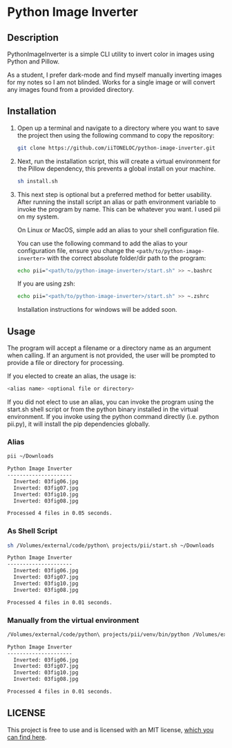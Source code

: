 # Python Image Inverter

## Description

PythonImageInverter is a simple CLI utility to invert color in images using Python and Pillow.

As a student, I prefer dark-mode and find myself manually inverting images for my notes so I am not blinded. Works for a single image or will convert any images found from a provided directory.

## Installation

1.  Open up a terminal and navigate to a directory where you want to save the project then using the following command to copy the repository:

    ```bash
    git clone https://github.com/iiTONELOC/python-image-inverter.git
    ```

2.  Next, run the installation script, this will create a virtual environment for the Pillow dependency, this prevents a global install on your machine.

    ```bash
    sh install.sh
    ```

3.  This next step is optional but a preferred method for better usability. After running the install script an alias or path environment variable to invoke the program by name. This can be whatever you want. I used pii on my system.

    On Linux or MacOS, simple add an alias to your shell configuration file.

    You can use the following command to add the alias to your configuration file, ensure you change the `<path/to/python-image-inverter>` with the correct absolute folder/dir path to the program:

    ```bash
    echo pii="<path/to/python-image-inverter>/start.sh" >> ~.bashrc
    ```

    If you are using zsh:

    ```bash
    echo pii="<path/to/python-image-inverter>/start.sh" >> ~.zshrc
    ```

    Installation instructions for windows will be added soon.

## Usage

The program will accept a filename or a directory name as an argument when calling. If an argument is not provided, the user will be prompted to provide a file or directory for processing.

If you elected to create an alias, the usage is:

```bash
<alias name> <optional file or directory>
```

If you did not elect to use an alias, you can invoke the program using the start.sh shell script or from the python binary installed in the virtual environment. If you invoke using the python command directly (i.e. python pii.py), it will install the pip dependencies globally.

### Alias

```bash
pii ~/Downloads

Python Image Inverter
---------------------
  Inverted: 03fig06.jpg
  Inverted: 03fig07.jpg
  Inverted: 03fig10.jpg
  Inverted: 03fig08.jpg

Processed 4 files in 0.05 seconds.
```

### As Shell Script

```bash
sh /Volumes/external/code/python\ projects/pii/start.sh ~/Downloads

Python Image Inverter
---------------------
  Inverted: 03fig06.jpg
  Inverted: 03fig07.jpg
  Inverted: 03fig10.jpg
  Inverted: 03fig08.jpg

Processed 4 files in 0.01 seconds.
```

### Manually from the virtual environment

```bash
/Volumes/external/code/python\ projects/pii/venv/bin/python /Volumes/external/code/python\ projects/pii/pii.py ~/Downloads

Python Image Inverter
---------------------
  Inverted: 03fig06.jpg
  Inverted: 03fig07.jpg
  Inverted: 03fig10.jpg
  Inverted: 03fig08.jpg

Processed 4 files in 0.01 seconds.
```

## LICENSE

This project is free to use and is licensed with an MIT license, [which you can find here](./LICENSE).
